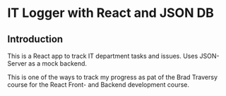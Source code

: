
# IT Logger with React and JSON DB

## Introduction
This is a React app to track IT department tasks and issues. Uses JSON-Server as a mock backend.

This is one of the ways to track my progress as pat of the Brad Traversy course for the React Front- and Backend development course. 



